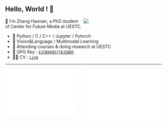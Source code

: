 ## Hello, World ! 👋

[<img align="right" width="50%" src="https://github-readme-stats.vercel.app/api?username=zchoi&count_private=true&title_color=FFFFFF&icon_color=FFFFFF&text_color=FFFFFF&show_icons=true&bg_color=DEG,e66446,924f93">](https://github.com/zchoi/github-readme-stats)

👻 I'm Zhang Haonan, a PhD student of Center for Future Media at UESTC. 
- 🦾 Python / C / C++ / Jupyter / Pytorch
- 🤔 Vision&Language / Multimodal Learning
- 🌱 Attending courses & doing research at UESTC
- 🔑 GPG Key : [`E1FB968577635BDF`](https://github.com/zchoi.gpg)
- 🙋‍♂️ CV : [`Link`]()
---

[<img align="left" width="46%" src="repo-info.svg">](#)
[<img align="right" width="48%" src="language.svg">](#)
[<img align="left" width="45%" src="comment_reaction.svg">](#)
